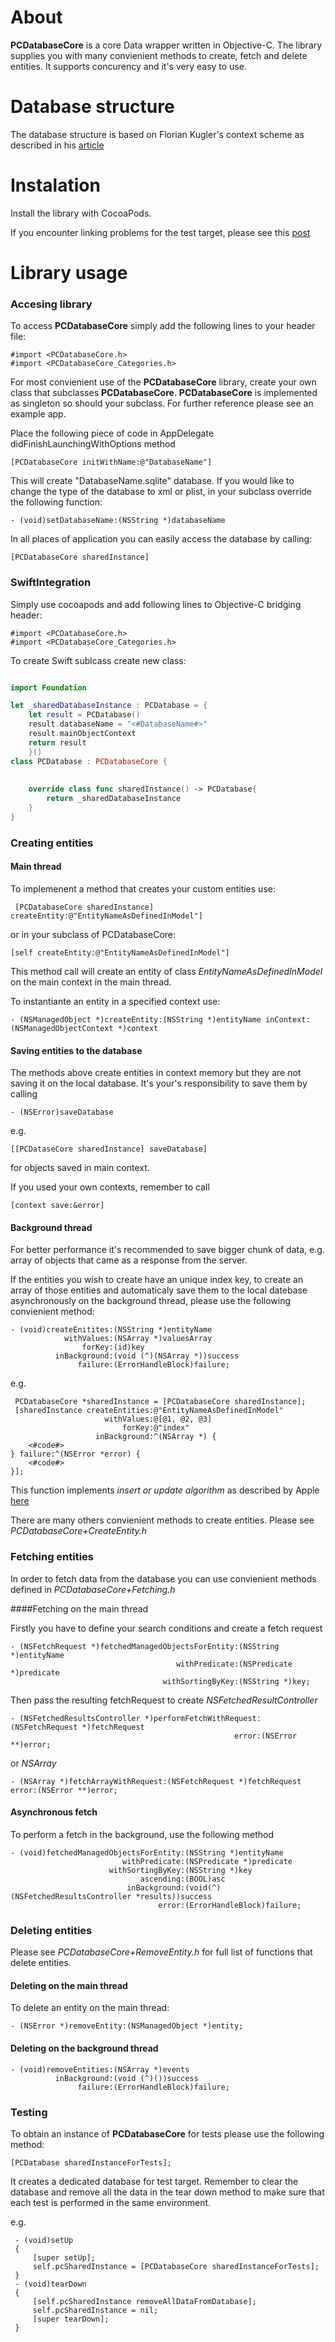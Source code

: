 

# About
**PCDatabaseCore** is a core Data wrapper written in Objective-C. The library supplies you with many convienient methods to create, fetch and delete entities. It supports concurency and it's very easy to use.    


# Database structure

The database structure is based on Florian Kugler's context scheme as described in his
[article](http://floriankugler.com/blog/2013/4/2/the-concurrent-core-data-stack)


# Instalation

Install the library with CocoaPods.

If you encounter linking problems for the test target, please see this [post](http://stackoverflow.com/questions/14512792/libraries-not-found-when-using-cocoapods-with-ios-logic-tests)



# Library usage  

### Accesing library

To access **PCDatabaseCore** simply add the following lines to your header file:
    
	#import <PCDatabaseCore.h>
	#import <PCDatabaseCore_Categories.h>
	


For most convienient use of the **PCDatabaseCore** library, create your own class that subclasses **PCDatabaseCore**. **PCDatabaseCore** is implemented as singleton so should your subclass. For further reference please see an example app.

Place the following piece of code in AppDelegate didFinishLaunchingWithOptions method

    [PCDatabaseCore initWithName:@"DatabaseName"]

This will create "DatabaseName.sqlite" database.
If you would like to change the type of the database to xml or plist, in your subclass override the following function:

	- (void)setDatabaseName:(NSString *)databaseName
  
 
In all places of application you can easily access the database by calling:

    [PCDatabaseCore sharedInstance]

### SwiftIntegration

Simply use cocoapods and add following lines to Objective-C bridging header:

	#import <PCDatabaseCore.h>
	#import <PCDatabaseCore_Categories.h>
   
To create Swift sublcass create new class:

```Swift

import Foundation

let _sharedDatabaseInstance : PCDatabase = {
    let result = PCDatabase()
    result.databaseName = "<#DatabaseName#>"
    result.mainObjectContext
    return result
    }()
class PCDatabase : PCDatabaseCore {
    
    
    override class func sharedInstance() -> PCDatabase{
        return _sharedDatabaseInstance
    }
}
```
   
### Creating entities
#### Main thread
To implemenent a method that creates your custom entities use:
     
	 [PCDatabaseCore sharedInstance] createEntity:@"EntityNameAsDefinedInModel"]

or in your subclass of PCDatabaseCore: 

    [self createEntity:@"EntityNameAsDefinedInModel"]

This method call will create an entity of class *EntityNameAsDefinedInModel* on the main context in the main thread. 

To instantiante an entity in a specified context use:
    
	- (NSManagedObject *)createEntity:(NSString *)entityName inContext:(NSManagedObjectContext *)context 

#### Saving entities to the database

The methods above create entities in context memory but they are not saving it on the local database. It's your's responsibility to save them by calling

    - (NSError)saveDatabase 

e.g.
   
    [[PCDataseCore sharedInstance] saveDatabase] 

for objects saved in main context.

If you used your own contexts, remember to call 

	[context save:&error]
	

#### Background thread

For better performance it's recommended to save bigger chunk of data, e.g. array of objects that came as a response from the server. 

If the entities you wish to create have an unique index key, to create an array of those entities and automaticaly save them to the local datebase asynchronously on the background thread, please use the following convienient method:

	- (void)createEnitites:(NSString *)entityName
	            withValues:(NSArray *)valuesArray
	                forKey:(id)key
	          inBackground:(void (^)(NSArray *))success
	               failure:(ErrorHandleBlock)failure;


e.g.
     
	 PCDatabaseCore *sharedInstance = [PCDatabaseCore sharedInstance];
	 [sharedInstance createEntities:@"EntityNameAsDefinedInModel"
	 					 withValues:@[@1, @2, @3]
						 	 forKey:@"index"
					   inBackground:^(NSArray *) {
        <#code#>
    } failure:^(NSError *error) {
        <#code#>
    }];


This function implements *insert or update algorithm* as described by Apple [here](https://developer.apple.com/library/ios/documentation/Cocoa/Conceptual/CoreData/Articles/cdImporting.html)   

There are many others convienient methods to create entities. Please see  *PCDatabaseCore+CreateEntity.h*

### Fetching entities
In order to fetch data from the database you can use convienient methods defined in *PCDatabaseCore+Fetching.h* 

####Fetching on the main thread

Firstly you have to define your search conditions and create a fetch request

    - (NSFetchRequest *)fetchedManagedObjectsForEntity:(NSString *)entityName
	                                     withPredicate:(NSPredicate *)predicate
	                                  withSortingByKey:(NSString *)key;

Then pass the resulting fetchRequest to create *NSFetchedResultController*
	
	- (NSFetchedResultsController *)performFetchWithRequest:(NSFetchRequest *)fetchRequest
	                                                  error:(NSError **)error;

or *NSArray*
  
	- (NSArray *)fetchArrayWithRequest:(NSFetchRequest *)fetchRequest error:(NSError **)error;
    

#### Asynchronous fetch

To perform a fetch in the background, use the following method

    - (void)fetchedManagedObjectsForEntity:(NSString *)entityName
                             withPredicate:(NSPredicate *)predicate
                          withSortingByKey:(NSString *)key
                                 ascending:(BOOL)asc
                              inBackground:(void(^)(NSFetchedResultsController *results))success
                                     error:(ErrorHandleBlock)failure;
    

### Deleting entities

Please see *PCDatabaseCore+RemoveEntity.h* for full list of functions that delete entities.

#### Deleting on the main thread

To delete an entity on the main thread:
	
	- (NSError *)removeEntity:(NSManagedObject *)entity;
    

#### Deleting on the background thread

    - (void)removeEntities:(NSArray *)events
       	 	  inBackground:(void (^)())success
              	   failure:(ErrorHandleBlock)failure;


### Testing

To obtain an instance of **PCDatabaseCore** for tests please use the following method:

    
	[PCDatabase sharedInstanceForTests];

It creates a dedicated database for test target. Remember to clear the database and remove all the data in the tear down method to make sure that each test is performed in the same environment.   

e.g.

	 - (void)setUp
	 {
	     [super setUp];
	     self.pcSharedInstance = [PCDatabaseCore sharedInstanceForTests];
	 }
	 - (void)tearDown
	 {
	     [self.pcSharedInstance removeAllDataFromDatabase];
	     self.pcSharedInstance = nil;
	     [super tearDown];
	 }